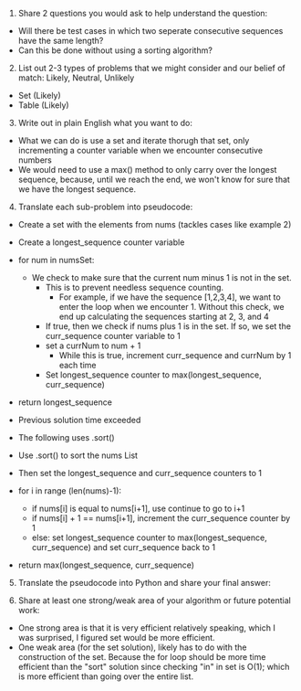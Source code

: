 1. Share 2 questions you would ask to help understand the question:
- Will there be test cases in which two seperate consecutive sequences have the same length?
- Can this be done without using a sorting algorithm?

2. List out 2-3 types of problems that we might consider and our belief of match: Likely, Neutral, Unlikely
- Set (Likely)
- Table (Likely)
  
3. Write out in plain English what you want to do: 
- What we can do is use a set and iterate thorugh that set, only incrementing a counter variable when we encounter consecutive numbers
- We would need to use a max() method to only carry over the longest sequence, because, until we reach the end, we won't know for sure that we have the longest sequence. 

4. Translate each sub-problem into pseudocode:
- Create a set with the elements from nums (tackles cases like example 2)
- Create a longest_sequence counter variable
- for num in numsSet:
    - We check to make sure that the current num minus 1 is not in the set. 
        - This is to prevent needless sequence counting.
            - For example, if we have the sequence [1,2,3,4], we want to enter the loop when we encounter 1. Without this check, we end up calculating the sequences starting at 2, 3, and 4
        - If true, then we check if nums plus 1 is in the set. If so, we set the curr_sequence counter variable to 1
        - set a currNum to num + 1
            - While this is true, increment curr_sequence and currNum by 1 each time
        - Set longest_sequence counter to max(longest_sequence, curr_sequence)
- return longest_sequence

- Previous solution time exceeded
- The following uses .sort()

- Use .sort() to sort the nums List
- Then set the longest_sequence and curr_sequence counters to 1
- for i in range (len(nums)-1):
    - if nums[i] is equal to nums[i+1], use continue to go to i+1
    - if nums[i] + 1 == nums[i+1], increment the curr_sequence counter by 1 
    - else: set longest_sequence counter to max(longest_sequence, curr_sequence) and set curr_sequence back to 1
- return max(longest_sequence, curr_sequence) 

5. Translate the pseudocode into Python and share your final answer:
  <!-- class Solution:
    def longestConsecutive(self, nums: List[int]) -> int:
        if not nums:
            return 0

        nums.sort()

        longest_sequence : int = 1
        curr_sequence : int = 1

        for i in range(len(nums)-1):
            if nums[i] == nums[i+1] : continue
            if nums[i] + 1 == nums[i+1]:
                curr_sequence += 1
            else:
                longest_sequence = max(longest_sequence, curr_sequence)
                curr_sequence = 1
        return max(curr_sequence, longest_sequence) -->

6. Share at least one strong/weak area of your algorithm or future potential work:
- One strong area is that it is very efficient relatively speaking, which I was surprised, I figured set would be more efficient. 
- One weak area (for the set solution), likely has to do with the construction of the set. Because the for loop should be more time efficient than the "sort" solution since checking "in" in set is O(1); which is more efficient than going over the entire list. 
